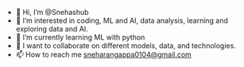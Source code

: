 - 👋 Hi, I’m @Snehashub
- 👀 I’m interested in coding, ML and AI, data analysis, learning and exploring data and AI.
- 🌱 I’m currently learning ML with python
- 💞️ I want to collaborate on different models, data, and technologies.
- 📫 How to reach me sneharangappa0104@gmail.com

<!---
Snehashub/Snehashub is a ✨ special ✨ repository because its `README.md` (this file) appears on your GitHub profile.
You can click the Preview link to take a look at your changes.
--->
